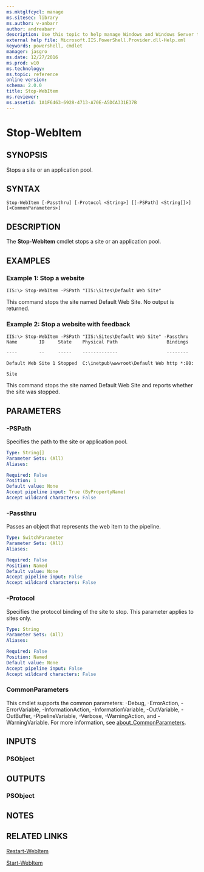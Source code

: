```yaml
---
ms.mktglfcycl: manage
ms.sitesec: library
ms.author: v-anbarr
author: andreabarr
description: Use this topic to help manage Windows and Windows Server technologies with Windows PowerShell.
external help file: Microsoft.IIS.PowerShell.Provider.dll-Help.xml
keywords: powershell, cmdlet
manager: jasgro
ms.date: 12/27/2016
ms.prod: w10
ms.technology: 
ms.topic: reference
online version: 
schema: 2.0.0
title: Stop-WebItem
ms.reviewer:
ms.assetid: 1A1F6463-6928-4713-A70E-A5DCA331E37B
---
```


# Stop-WebItem

## SYNOPSIS
Stops a site or an application pool.

## SYNTAX

```
Stop-WebItem [-Passthru] [-Protocol <String>] [[-PSPath] <String[]>] [<CommonParameters>]
```

## DESCRIPTION
The **Stop-WebItem** cmdlet stops a site or an application pool.

## EXAMPLES

### Example 1: Stop a website
```
IIS:\> Stop-WebItem -PSPath "IIS:\Sites\Default Web Site"
```

This command stops the site named Default Web Site.
No output is returned.

### Example 2: Stop a website with feedback
```
IIS:\> Stop-WebItem -PSPath "IIS:\Sites\Default Web Site" -Passthru
Name        ID     State    Physical Path                  Bindings

----        --     -----    -------------                  --------

Default Web Site 1 Stopped  C:\inetpub\wwwroot\Default Web http *:80:

Site
```

This command stops the site named Default Web Site and reports whether the site was stopped.

## PARAMETERS

### -PSPath
Specifies the path to the site or application pool.

```yaml
Type: String[]
Parameter Sets: (All)
Aliases: 

Required: False
Position: 1
Default value: None
Accept pipeline input: True (ByPropertyName)
Accept wildcard characters: False
```

### -Passthru
Passes an object that represents the web item to the pipeline.

```yaml
Type: SwitchParameter
Parameter Sets: (All)
Aliases: 

Required: False
Position: Named
Default value: None
Accept pipeline input: False
Accept wildcard characters: False
```

### -Protocol
Specifies the protocol binding of the site to stop.
This parameter applies to sites only.

```yaml
Type: String
Parameter Sets: (All)
Aliases: 

Required: False
Position: Named
Default value: None
Accept pipeline input: False
Accept wildcard characters: False
```

### CommonParameters
This cmdlet supports the common parameters: -Debug, -ErrorAction, -ErrorVariable, -InformationAction, -InformationVariable, -OutVariable, -OutBuffer, -PipelineVariable, -Verbose, -WarningAction, and -WarningVariable. For more information, see [about_CommonParameters](http://go.microsoft.com/fwlink/?LinkID=113216).

## INPUTS

### PSObject

## OUTPUTS

### PSObject

## NOTES

## RELATED LINKS

[Restart-WebItem](./Restart-WebItem.md)

[Start-WebItem](./Start-WebItem.md)

